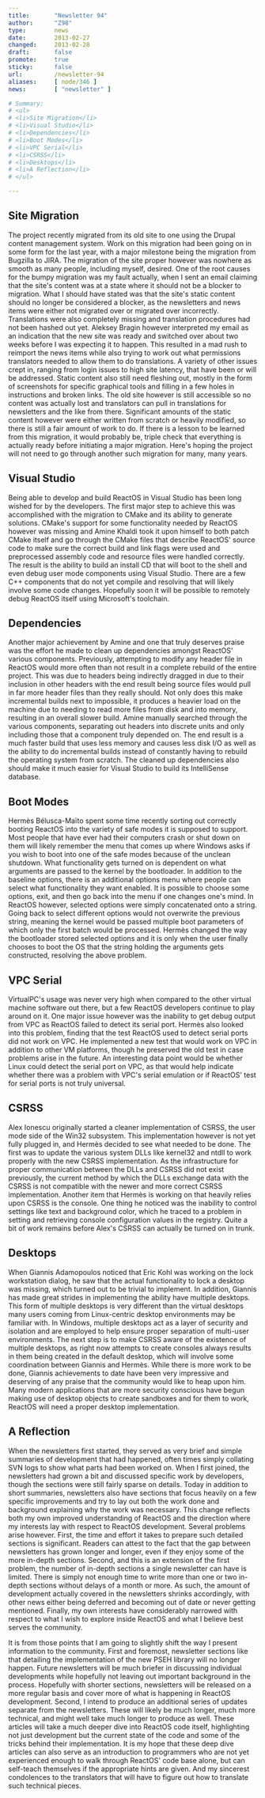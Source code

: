```yaml
---
title:       "Newsletter 94"
author:      "Z98"
type:        news
date:        2013-02-27
changed:     2013-02-28
draft:       false
promote:     true
sticky:      false
url:         /newsletter-94
aliases:     [ node/346 ]
news:        [ "newsletter" ]

# Summary:
# <ul>
# <li>Site Migration</li>
# <li>Visual Studio</li>
# <li>Dependencies</li>
# <li>Boot Modes</li>
# <li>VPC Serial</li>
# <li>CSRSS</li>
# <li>Desktops</li>
# <li>A Reflection</li>
# </ul>

---
```

<h2>Site Migration</h2>
The project recently migrated from its old site to one using the Drupal content management system. Work on this migration had been going on in some form for the last year, with a major milestone being the migration from Bugzilla to JIRA. The migration of the site proper however was nowhere as smooth as many people, including myself, desired. One of the root causes for the bumpy migration was my fault actually, when I sent an email claiming that the site's content was at a state where it should not be a blocker to migration. What I should have stated was that the site's static content should no longer be considered a blocker, as the newsletters and news items were either not migrated over or migrated over incorrectly. Translations were also completely missing and translation procedures had not been hashed out yet. Aleksey Bragin however interpreted my email as an indication that the new site was ready and switched over about two weeks before I was expecting it to happen. This resulted in a mad rush to reimport the news items while also trying to work out what permissions translators needed to allow them to do translations. A variety of other issues crept in, ranging from login issues to high site latency, that have been or will be addressed. Static content also still need fleshing out, mostly in the form of screenshots for specific graphical tools and filling in a few holes in instructions and broken links. The old site however is still accessible so no content was actually lost and translators can pull in translations for newsletters and the like from there. Significant amounts of the static content however were either written from scratch or heavily modified, so there is still a fair amount of work to do. If there is a lesson to be learned from this migration, it would probably be, triple check that everything is actually ready before initiating a major migration. Here's hoping the project will not need to go through another such migration for many, many years.

<h2>Visual Studio</h2>
Being able to develop and build ReactOS in Visual Studio has been long wished for by the developers. The first major step to achieve this was accomplished with the migration to CMake and its ability to generate solutions. CMake's support for some functionality needed by ReactOS however was missing and Amine Khaldi took it upon himself to both patch CMake itself and go through the CMake files that describe ReactOS' source code to make sure the correct build and link flags were used and preprocessed assembly code and resource files were handled correctly. The result is the ability to build an install CD that will boot to the shell and even debug user mode components using Visual Studio. There are a few C++ components that do not yet compile and resolving that will likely involve some code changes. Hopefully soon it will be possible to remotely debug ReactOS itself using Microsoft's toolchain.

<h2>Dependencies</h2>
Another major achievement by Amine and one that truly deserves praise was the effort he made to clean up dependencies amongst ReactOS' various components. Previously, attempting to modify any header file in ReactOS would more often than not result in a complete rebuild of the entire project. This was due to headers being indirectly dragged in due to their inclusion in other headers with the end result being source files would pull in far more header files than they really should. Not only does this make incremental builds next to impossible, it produces a heavier load on the machine due to needing to read more files from disk and into memory, resulting in an overall slower build. Amine manually searched through the various components, separating out headers into discrete units and only including those that a component truly depended on. The end result is a much faster build that uses less memory and causes less disk I/O as well as the ability to do incremental builds instead of constantly having to rebuild the operating system from scratch. The cleaned up dependencies also should make it much easier for Visual Studio to build its IntelliSense database.

<h2>Boot Modes</h2>
Hermès Bélusca-Maïto spent some time recently sorting out correctly booting ReactOS into the variety of safe modes it is supposed to support. Most people that have ever had their computers crash or shut down on them will likely remember the menu that comes up where Windows asks if you wish to boot into one of the safe modes because of the unclean shutdown. What functionality gets turned on is dependent on what arguments are passed to the kernel by the bootloader. In addition to the baseline options, there is an additional options menu where people can select what functionality they want enabled. It is possible to choose some options, exit, and then go back into the menu if one changes one's mind. In ReactOS however, selected options were simply concatenated onto a string. Going back to select different options would not overwrite the previous string, meaning the kernel would be passed multiple boot parameters of which only the first batch would be processed. Hermès changed the way the bootloader stored selected options and it is only when the user finally chooses to boot the OS that the string holding the arguments gets constructed, resolving the above problem.


<h2>VPC Serial</h2>
VirtualPC's usage was never very high when compared to the other virtual machine software out there, but a few ReactOS developers continue to play around on it. One major issue however was the inability to get debug output from VPC as ReactOS failed to detect its serial port. Hermès also looked into this problem, finding that the test ReactOS used to detect serial ports did not work on VPC. He implemented a new test that would work on VPC in addition to other VM platforms, though he preserved the old test in case problems arise in the future. An interesting data point would be whether Linux could detect the serial port on VPC, as that would help indicate whether there was a problem with VPC's serial emulation or if ReactOS' test for serial ports is not truly universal.

<h2>CSRSS</h2>
Alex Ionescu originally started a cleaner implementation of CSRSS, the user mode side of the Win32 subsystem. This implementation however is not yet fully plugged in, and Hermès decided to see what needed to be done. The first was to update the various system DLLs like kernel32 and ntdll to work properly with the new CSRSS implementation. As the infrastructure for proper communication between the DLLs and CSRSS did not exist previously, the current method by which the DLLs exchange data with the CSRSS is not compatible with the newer and more correct CSRSS implementation. Another item that Hermès is working on that heavily relies upon CSRSS is the console. One thing he noticed was the inability to control settings like text and background color, which he traced to a problem in setting and retrieving console configuration values in the registry. Quite a bit of work remains before Alex's CSRSS can actually be turned on in trunk.

<h2>Desktops</h2>
When Giannis Adamopoulos noticed that Eric Kohl was working on the lock workstation dialog, he saw that the actual functionality to lock a desktop was missing, which turned out to be trivial to implement. In addition, Giannis has made great strides in implementing the ability have multiple desktops. This form of multiple desktops is very different than the virtual desktops many users coming from Linux-centric desktop environments may be familiar with. In Windows, multiple desktops act as a layer of security and isolation and are employed to help ensure proper separation of multi-user environments. The next step is to make CSRSS aware of the existence of multiple desktops, as right now attempts to create consoles always results in them being created in the default desktop, which will involve some coordination between Giannis and Hermès. While there is more work to be done, Giannis achievements to date have been very impressive and deserving of any praise that the community would like to heap upon him. Many modern applications that are more security conscious have begun making use of desktop objects to create sandboxes and for them to work, ReactOS will need a proper desktop implementation.

<h2>A Reflection</h2>

When the newsletters first started, they served as very brief and simple summaries of development that had happened, often times simply collating SVN logs to show what parts had been worked on. When I first joined, the newsletters had grown a bit and discussed specific work by developers, though the sections were still fairly sparse on details. Today in addition to short summaries, newsletters also have sections that focus heavily on a few specific improvements and try to lay out both the work done and background explaining why the work was necessary. This change reflects both my own improved understanding of ReactOS and the direction where my interests lay with respect to ReactOS development. Several problems arise however. First, the time and effort it takes to prepare such detailed sections is significant. Readers can attest to the fact that the gap between newsletters has grown longer and longer, even if they enjoy some of the more in-depth sections. Second, and this is an extension of the first problem, the number of in-depth sections a single newsletter can have is limited. There is simply not enough time to write more than one or two in-depth sections without delays of a month or more. As such, the amount of development actually covered in the newsletters shrinks accordingly, with other news either being deferred and becoming out of date or never getting mentioned. Finally, my own interests have considerably narrowed with respect to what I wish to explore inside ReactOS and what I believe best serves the community.

It is from those points that I am going to slightly shift the way I present information to the community. First and foremost, newsletter sections like that detailing the implementation of the new PSEH library will no longer happen. Future newsletters will be much briefer in discussing individual developments while hopefully not leaving out important background in the process. Hopefully with shorter sections, newsletters will be released on a more regular basis and cover more of what is happening in ReactOS development. Second, I intend to produce an additional series of updates separate from the newsletters. These will likely be much longer, much more technical, and might well take much longer to produce as well. These articles will take a much deeper dive into ReactOS code itself, highlighting not just development but the current state of the code and some of the tricks behind their implementation. It is my hope that these deep dive articles can also serve as an introduction to programmers who are not yet experienced enough to walk through ReactOS' code base alone, but can self-teach themselves if the appropriate hints are given. And my sincerest condolences to the translators that will have to figure out how to translate such technical pieces.
